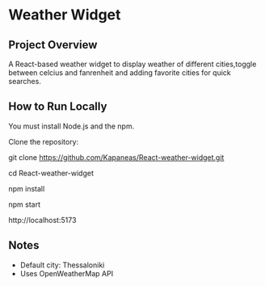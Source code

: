 # Weather Widget

## Project Overview
A React-based weather widget to display weather of different cities,toggle between celcius and fanrenheit and adding favorite cities for quick searches.

## How to Run Locally

You must install Node.js and the npm.

Clone the repository:
  
git clone https://github.com/Kapaneas/React-weather-widget.git

cd React-weather-widget

npm install

npm start

http://localhost:5173
   



## Notes
- Default city: Thessaloniki
- Uses OpenWeatherMap API